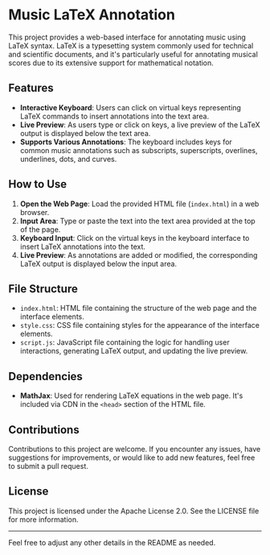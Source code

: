 # Music LaTeX Annotation

This project provides a web-based interface for annotating music using LaTeX syntax. LaTeX is a typesetting system commonly used for technical and scientific documents, and it's particularly useful for annotating musical scores due to its extensive support for mathematical notation.

## Features

- **Interactive Keyboard**: Users can click on virtual keys representing LaTeX commands to insert annotations into the text area.
- **Live Preview**: As users type or click on keys, a live preview of the LaTeX output is displayed below the text area.
- **Supports Various Annotations**: The keyboard includes keys for common music annotations such as subscripts, superscripts, overlines, underlines, dots, and curves.

## How to Use

1. **Open the Web Page**: Load the provided HTML file (`index.html`) in a web browser.
2. **Input Area**: Type or paste the text into the text area provided at the top of the page.
3. **Keyboard Input**: Click on the virtual keys in the keyboard interface to insert LaTeX annotations into the text.
4. **Live Preview**: As annotations are added or modified, the corresponding LaTeX output is displayed below the input area.

## File Structure

- `index.html`: HTML file containing the structure of the web page and the interface elements.
- `style.css`: CSS file containing styles for the appearance of the interface elements.
- `script.js`: JavaScript file containing the logic for handling user interactions, generating LaTeX output, and updating the live preview.

## Dependencies

- **MathJax**: Used for rendering LaTeX equations in the web page. It's included via CDN in the `<head>` section of the HTML file.

## Contributions

Contributions to this project are welcome. If you encounter any issues, have suggestions for improvements, or would like to add new features, feel free to submit a pull request.

## License

This project is licensed under the Apache License 2.0. See the LICENSE file for more information.

---

Feel free to adjust any other details in the README as needed.